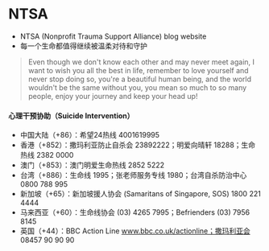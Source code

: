 # NTSA
- NTSA (Nonprofit Trauma Support Alliance) blog website
- 每一个生命都值得继续被温柔对待和守护
> Even though we don't know each other and may never meet again, I want to wish you all the best in life, remember to love yourself and never stop doing so, you're a beautiful human being, and the world wouldn't be the same without you, you mean so much to so many people, enjoy your journey and keep your head up! 

#### 心理干预协助（Suicide Intervention）
- 中国大陆（+86）：希望24热线 4001619995
- 香港（+852）：撒玛利亚防止自杀会 23892222；明爱向晴轩 18288；生命热线 2382 0000
- 澳门（+853）：澳门明爱生命热线 2852 5222
- 台湾（+886）：生命线 1995；张老师服务专线 1980；台湾自杀防治中心 0800 788 995
- 新加坡（+65）：新加坡援人协会 (Samaritans of Singapore, SOS) 1800 221 4444
- 马来西亚（+60）：生命线协会 (03) 4265 7995；Befrienders (03) 7956 8145
- 英国（+44）：BBC Action Line www.bbc.co.uk/actionline；撒玛利亚会 08457 90 90 90

